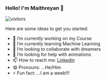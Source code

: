 ### Hello! I'm Maithreyan 🙌

![visitors](https://visitor-badge.glitch.me/badge?page_id=page.id)


Here are some ideas to get you started:

- 🔭 I’m currently working on my Course
- 🌱 I’m currently learning Machine Learning
- 👯 I’m looking to collaborate with dreamers 
- 🤔 I’m looking for help with animations
- 📫 How to reach me: [Linkedin](https://www.linkedin.com/in/maithreyan-s-478aba165/)
- 😄 Pronouns: ...He/Him
- ⚡ Fun fact: ...I am a weeb!!!
